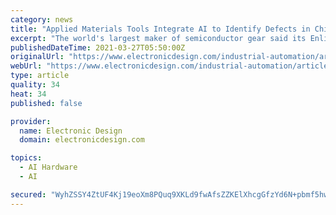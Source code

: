 ```yaml
---
category: news
title: "Applied Materials Tools Integrate AI to Identify Defects in Chips"
excerpt: "The world's largest maker of semiconductor gear said its Enlight process control system with ExtractAI technology serves as \"a search engine\" for defects on the surface of chips."
publishedDateTime: 2021-03-27T05:50:00Z
originalUrl: "https://www.electronicdesign.com/industrial-automation/article/21158320/electronic-design-applied-materials-tools-integrate-ai-to-identify-defects-in-chips"
webUrl: "https://www.electronicdesign.com/industrial-automation/article/21158320/electronic-design-applied-materials-tools-integrate-ai-to-identify-defects-in-chips"
type: article
quality: 34
heat: 34
published: false

provider:
  name: Electronic Design
  domain: electronicdesign.com

topics:
  - AI Hardware
  - AI

secured: "WyhZSSY4ZtUF4Kj19eoXm8PQuq9XKLd9fwAfsZZKElXhcgGfzYd6N+pbmf5hwD3v/89nEDsN1FXsHxZZuLAni0gVOhW07C8Q8ZrXPRf7KK8N1X1LXYPiktoCaxo+WBoQp0RXNf0ocvK0o+PKPEZAPL1XfrYuKkl0nKCYO0GBhcVzFEgzl7BMpqyPFoIuwyeQdWi9Cx1/ojISpFjTNgshheOq7EcejQ2mWu8O5j/qc1VWd/JGt4neZtpj7MSGlWzqBlJfbYZARmKORm5H/xK6ZaH3P5zam4p7dkGJw9zd8F4kG5SevT4XOiUAgZ35WzUFH5ksH25MJGrXLtTQ25zOkG3K4SvGHXxbGU3ul1oTL7c=;kivDL9vMOQdwIEuxvOluig=="
---
```



